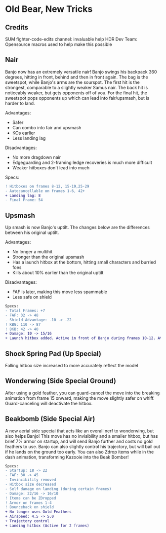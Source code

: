 # Old Bear, New Tricks

## Credits
SUM fighter-code-edits channel: invaluable help
HDR Dev Team: Opensource macros used to help make this possible

## Nair
Banjo now has an extremely versatile nair! Banjo swings his backpack 360 degrees, hitting in front, behind and then in front again. The bag is the sweetspot, while Banjo's arms are the sourspot. The first hit is the strongest, comparable to a slightly weaker Samus nair. The back hit is noticeably weaker, but gets opponents off of you. For the final hit, the sweetspot pops opponents up which can lead into fair/upsmash, but is harder to land.

Advantages:
- Safer
- Can combo into fair and upsmash
- KOs earlier
- Less landing lag

Disadvantages:
- No more dragdown nair
- Edgeguarding and 2-framing ledge recoveries is much more difficult
- Weaker hitboxes don't lead into much

Specs:
```diff
! Hitboxes on frames 8-12, 15-19,25-29
- Autocancellable on frames 1-6, 42+
+ Landing lag: 8
- Final Frame: 54
```

## Upsmash
Up smash is now Banjo's uptilt. The changes below are the differences between his original uptilt.

Advantages:
- No longer a multihit
- Stronger than the original upsmash
- Has a launch hitbox at the bottom, hitting small characters and burried foes
- Kills about 10% earlier than the original uptilt

Disadvantages:
- FAF is later, making this move less spammable
- Less safe on shield

```diff
Specs:
- Total Frames: +7
- FAF: 32 -> 48
- Shield Advantage: -10 -> -22
! KBG: 110 -> 87
! BKB: 42 -> 40
+ Damage: 10 -> 15/16
+ Launch hitbox added. Active in front of Banjo during frames 10-12. Attempts to launch opponents into the main hitbox
```

## Shock Spring Pad (Up Special)
Falling hitbox size increased to more accurately reflect the model

## Wonderwing (Side Special Ground)
After using a gold feather, you can guard-cancel the move into the breaking animation from frame 15 onward, making the move slightly safer on whiff. Guard-canceling will deactivate the hitbox.

## Beakbomb (Side Special Air)
A new aerial side special that acts like an overall nerf to wonderwing, but also helps Banjo! This move has no invisibility and a smaller hitbox, but has brief 7% armor on startup, and will send Banjo further and costs no gold feathers to use. Banjo can also slightly control his trajectory, but will bail out if he lands on the ground too early. You can also Zdrop items while in the dash animation, transforming Kazooie into the Beak Bomber!

```diff
Specs:
- Startup: 18 -> 22
- FAF: 30 -> 45
- Invincibility removed
- Hitbox size decreased
- Self damage on landing (during certain frames)
- Damage: 22/16 -> 16/10
! Items can be ZDropped
! Armor on frames 1-4
! Bounceback on shield
+ No longer uses Gold Feathers
+ Airspeed: 4.5 -> 5.0
+ Trajectory control
+ Landing hitbox (Active for 2 frames)
```